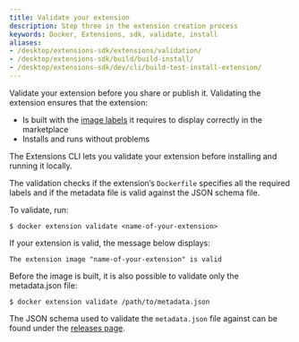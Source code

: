 ```yaml
---
title: Validate your extension
description: Step three in the extension creation process
keywords: Docker, Extensions, sdk, validate, install
aliases:
- /desktop/extensions-sdk/extensions/validation/
- /desktop/extensions-sdk/build/build-install/
- /desktop/extensions-sdk/dev/cli/build-test-install-extension/
---
```


Validate your extension before you share or publish it. Validating the extension ensures that the extension:

- Is built with the [image labels](labels.md) it requires to display correctly in the marketplace
- Installs and runs without problems

The Extensions CLI lets you validate your extension before installing and running it locally.

The validation checks if the extension’s `Dockerfile` specifies all the required labels and if the metadata file is valid against the JSON schema file.

To validate, run:

```console
$ docker extension validate <name-of-your-extension>
```

If your extension is valid, the message below displays:

```console
The extension image "name-of-your-extension" is valid
```

Before the image is built, it is also possible to validate only the metadata.json file:

```console
$ docker extension validate /path/to/metadata.json
```

The JSON schema used to validate the `metadata.json` file against can be found under the [releases page](https://github.com/docker/extensions-sdk/releases/latest).